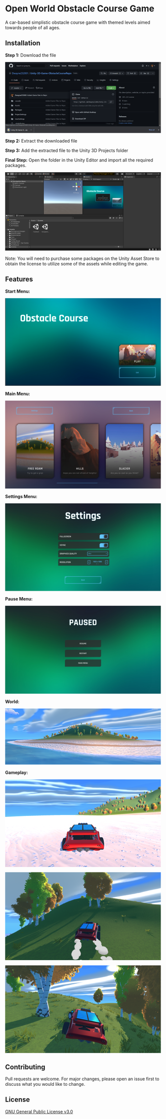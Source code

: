 # Open World Obstacle Course Game

A car-based simplistic obstacle course game with themed levels aimed towards people of all ages.

## Installation

**Step 1:**
Download the file

![This is an image](/Assets/GameImages/DownloadGame.png)

**Step 2:**
Extract the downloaded file

**Step 3:**
Add the extracted file to the Unity 3D Projects folder

**Final Step:**
Open the folder in the Unity Editor and import all the required packages.

![This is an image](/Assets/GameImages/EditorScreen.png)

Note: You will need to purchase some packages on the Unity Asset Store to obtain the license to utilize some of the assets while editing the game.

## Features

**Start Menu:**

![This is an image](/Assets/GameImages/StartMenu.png)

**Main Menu:**

![This is an image](/Assets/GameImages/MainMenu.png)

**Settings Menu:**

![This is an image](/Assets/GameImages/SettingsMenu.png)

**Pause Menu:**

![This is an image](/Assets/GameImages/PauseMenu.png)

**World:**

![This is an image](/Assets/GameImages/OpenWorld.png)

**Gameplay:**

![This is an image](/Assets/GameImages/StartGame.png)

![This is an image](/Assets/GameImages/HillClimbing.png)

![This is an image](/Assets/GameImages/PosterShot.png)

## Contributing
Pull requests are welcome. For major changes, please open an issue first to discuss what you would like to change.

## License
[GNU General Public License v3.0](https://choosealicense.com/licenses/gpl-3.0/)
